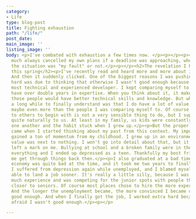 ```yaml
---
category:
- Life
type: blog-post
title: Fighting exhaustion
path: "/life/"
post_date: 
main_image: ''
listing_image: ''
body: <p>I've combated with exhaustion a few times now. </p><p></p><p></p><p>I pretty
  much always cancelled my own plans if a deadline was approaching, whether or not
  the situation was "my fault" or not.</p><p></p><h2>The revelation I had about things
  this spring</h2><p>I've recently read and heard more and more about impostor syndrome.
  And then it suddenly clicked. One of the biggest reasons I was pushing myself too
  hard was due to thinking that otherwise I wasn't good enough because I wasn't the
  most technical and experienced developer. I kept comparing myself to people who
  have over double years in expertise. When you think about it, it makes sense that
  those people would have better technical skills and knowledge. But what took me
  a long while to finally understand was that I do have a lot of value in other areas,
  maybe even more than the people I was comparing myself to. Of course comparing yourself
  to others to begin with is not a very sensible thing to do, but I suppose that comes
  quite naturally to us. At least in my family, us kids were constantly compared to
  one another and the habit stuck when I grew up.</p><p>But the proper revelation
  came when I started thinking about my past from this context. My impostor syndrome
  gained a ton of momentum from my childhood. I grew up in an environment where my
  value was next to nothing. I won't go into detail about that, but it has definitely
  left a mark on me. Bullying at school and a broken family were in the center of
  everything and I ended up depressed as a teen. Thankfully my best friend helped
  me get through things back then.</p><p>I also graduated at a bad time in 2008, the
  economy was quite bad at the time, and it took me two years to finally get a job.
  I suffered from depression again while unemployed, and I blamed myself for not being
  able to land a job sooner. It's really a little silly, because I was a junior without
  much experience and was competing for the junior spots with people that were basically
  closer to seniors. Of course most places chose to hire the more experienced applicants.
  And the longer the unemployment became, the more convinced I became of not being
  good enough. And when I finally got the job, I worked extra hard because I was constantly
  afraid I wasn't good enough.</p><p></p>

---
```

